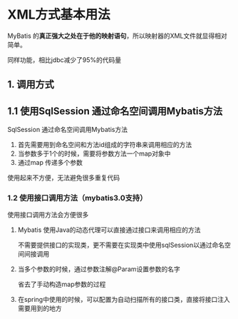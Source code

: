 # XML方式基本用法

MyBatis 的**真正强大之处在于他的映射语句**，所以映射器的XML文件就显得相对简单。

同样功能，相比jdbc减少了95%的代码量



## 1. 调用方式

## 1.1 使用SqlSession 通过命名空间调用Mybatis方法

SqlSession 通过命名空间调用Mybatis方法

1. 首先需要用到命名空间和方法id组成的字符串来调用相应的方法
2. 当参数多于1个的时候，需要将参数方法一个map对象中
3. 通过map 传递多个参数

使用起来不方便，无法避免很多重复代码

### 1.2 使用接口调用方法（mybatis3.0支持）

使用接口调用方法会方便很多

1. Mybatis 使用Java的动态代理可以直接通过接口来调用相应的方法

   不需要提供接口的实现类，更不需要在实现类中使用sqlSession以通过命名空间间接调用

2. 当多个参数的时候，通过参数注解@Param设置参数的名字

   省去了手动构造map参数的过程

3. 在spring中使用的时候，可以配置为自动扫描所有的接口类，直接将接口注入需要用到的地方


